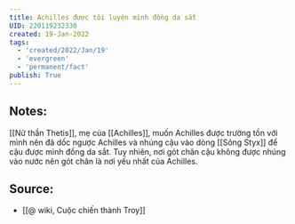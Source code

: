 ```yaml
---
title: Achilles được tôi luyện mình đồng da sắt
UID: 220119232330
created: 19-Jan-2022
tags:
  - 'created/2022/Jan/19'
  - 'evergreen'
  - 'permanent/fact'
publish: True
---
```

## Notes:
[[Nữ thần Thetis]], mẹ của [[Achilles]], muốn Achilles được trường tồn với mình nên đã dốc ngược Achilles và nhúng cậu vào dòng [[Sông Styx]] để cậu được mình đồng da sắt. Tuy nhiên, nơi gót chân cậu không được nhúng vào nước nên gót chân là nơi yếu nhất của Achilles.

## Source:
- [[@ wiki, Cuộc chiến thành Troy]]

